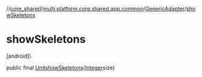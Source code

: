 //[core_shared](../../../index.md)/[multi.platform.core.shared.app.common](../index.md)/[GenericAdapter](index.md)/[showSkeletons](show-skeletons.md)

# showSkeletons

[android]\

public final [Unit](https://kotlinlang.org/api/latest/jvm/stdlib/kotlin/-unit/index.html)[showSkeletons](show-skeletons.md)([Integer](https://docs.oracle.com/javase/8/docs/api/java/lang/Integer.html)size)
